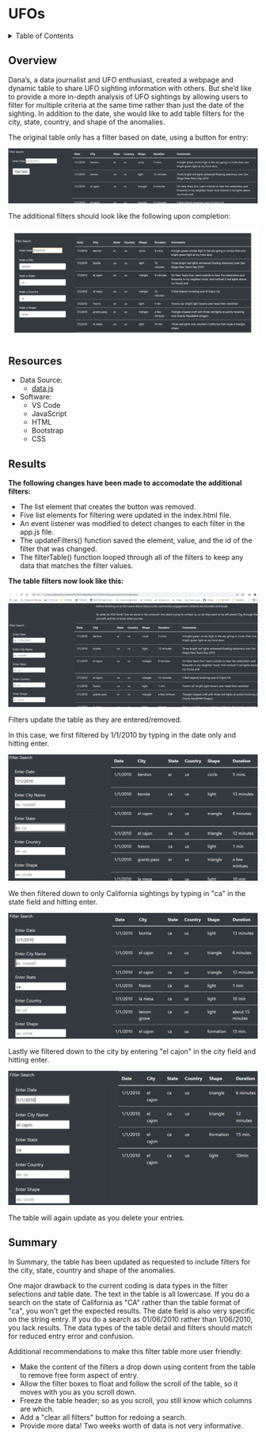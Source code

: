 # UFOs

<details><summary>Table of Contents</summary>
<p>

1. [Overview](https://github.com/catsdata/UFOs#overview)
2. [Resources](https://github.com/catsdata/UFOs#resources)
3. [Results](https://github.com/catsdata/UFOs#results)
4. [Summary](https://github.com/catsdata/UFOs#summary)

</p>
</details>

## Overview

Dana’s, a data journalist and UFO enthusiast, created a webpage and dynamic table to share UFO sighting information with others.  But she’d like to provide a more in-depth analysis of UFO sightings by allowing users to filter for multiple criteria at the same time rather than just the date of the sighting. In addition to the date, she would like to add table filters for the city, state, country, and shape of the anomalies.  

The original table only has a filter based on date, using a button for entry:

![current](https://github.com/catsdata/UFOs/blob/main/static/images/original.PNG)

The additional filters should look like the following upon completion:

![current](https://github.com/catsdata/UFOs/blob/main/static/images/challenge_example.png)


## Resources

- Data Source:
  - [data.js](https://github.com/catsdata/UFOs/blob/main/static/js/data.js)
- Software:
  - VS Code
  - JavaScript
  - HTML
  - Bootstrap
  - CSS      

## Results

**The following changes have been made to accomodate the additional filters:**
- The list element that creates the button was removed.
- Five list elements for filtering were updated in the index.html file.
- An event listener was modified to detect changes to each filter in the app.js file.
- The updateFilters() function saved the element, value, and the id of the filter that was changed.
- The filterTable() function looped through all of the filters to keep any data that matches the filter values. 

**The table filters now look like this:**

![completed](https://github.com/catsdata/UFOs/blob/main/static/images/completed_challenge.PNG)

Filters update the table as they are entered/removed.

In this case, we first filtered by 1/1/2010 by typing in the date only and hitting enter.

![completed](https://github.com/catsdata/UFOs/blob/main/static/images/single.PNG)

We then filtered down to only California sightings by typing in "ca" in the state field and hitting enter.

![completed](https://github.com/catsdata/UFOs/blob/main/static/images/double.PNG)

Lastly we filtered down to the city by entering "el cajon" in the city field and hitting enter.

![completed](https://github.com/catsdata/UFOs/blob/main/static/images/triple.PNG)

The table will again update as you delete your entries.


## Summary

In Summary, the table has been updated as requested to include filters for the city, state, country and shape of the anomalies.  

One major drawback to the current coding is data types in the filter selections and table date.  The text in the table is all lowercase.  If you do a search on the state of California as "CA" rather than the table format of "ca", you won't get the expected results.  The date field is also very specific on the string entry.  If you do a search as 01/06/2010 rather than 1/06/2010, you lack results.   The data types of the table detail and filters should match for reduced entry error and confusion.

Additional recommendations to make this filter table more user friendly:
- Make the content of the filters a drop down using content from the table to remove free form aspect of entry.
- Allow the filter boxes to float and follow the scroll of the table, so it moves with you as you scroll down.
- Freeze the table header; so as you scroll, you still know which columns are which.
- Add a "clear all filters" button for redoing a search.
- Provide more data!  Two weeks worth of data is not very informative.
